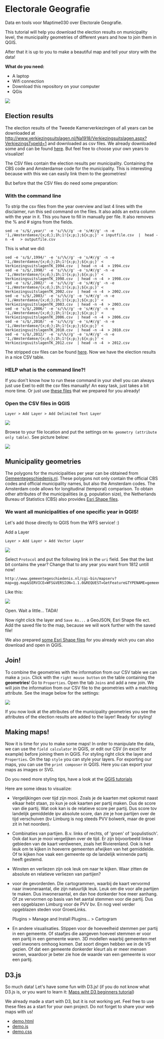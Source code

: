 # Electorale Geografie

Data en tools voor Maptime030 over Electorale Geografie.

This tutorial will help you download the election results on municipality level, the municipality geometries of different years and how to join them in QGIS.

After that it is up to you to make a beautiful map and tell your story with the data!

**What do you need:**

- A laptop
- Wifi connection
- Download this repository on your computer 
- QGis

![](images/opkomstpercentage.png)

## Election results

The election results of the Tweede Kamerverkiezingen of all years can be downloaded at http://www.verkiezingsuitslagen.nl/Na1918/Verkiezingsuitslagen.aspx?VerkiezingsTypeId=1 and downloaded as csv files. We already downloaded some and can be found [here](/csv_downloads). But feel free to choose your own years to visualize! 

The CSV files contain the election results per municipality. Containing the CBS code and Amsterdamse code for the municipality. This is interesting because with this we can easily link them to the geometries!

But before that the CSV files do need some preparation:

### With the command line
To strip the csv files from the year overview and last 4 lines with the disclaimer, run this sed command on the files. It also adds an extra column with the year in it. This you have to fill in manually per file.  It also removes the % and # signs from the fields. 

	sed -e 's/$/,year/' -e 's/\%//g' -e 's/#//g' -n -e '1,/Amsterdamse/{x;d;};1h;1!{x;p;};${x;p;}' < inputfile.csv  |  head -n -4   > outputfile.csv

This is what we did:

	sed -e 's/$/,1994/' -e 's/\%//g' -e 's/#//g' -n -e '1,/Amsterdamse/{x;d;};1h;1!{x;p;};${x;p;}' < VerkiezingsuitslagenTK_1994.csv  | head -n -4  > 1994.csv
	sed -e 's/$/,1998/' -e 's/\%//g' -e 's/#//g' -n -e '1,/Amsterdamse/{x;d;};1h;1!{x;p;};${x;p;}' < VerkiezingsuitslagenTK_1998.csv  | head -n -4  > 1998.csv
	sed -e 's/$/,2002/' -e 's/\%//g' -e 's/#//g' -n -e '1,/Amsterdamse/{x;d;};1h;1!{x;p;};${x;p;}' < VerkiezingsuitslagenTK_2002.csv  | head -n -4  > 2002.csv
	sed -e 's/$/,2003/' -e 's/\%//g' -e 's/#//g' -n -e '1,/Amsterdamse/{x;d;};1h;1!{x;p;};${x;p;}' < VerkiezingsuitslagenTK_2003.csv  | head -n -4  > 2003.csv
	sed -e 's/$/,2006/' -e 's/\%//g' -e 's/#//g' -n -e '1,/Amsterdamse/{x;d;};1h;1!{x;p;};${x;p;}' < VerkiezingsuitslagenTK_2006.csv  | head -n -4  > 2006.csv
	sed -e 's/$/,2010/' -e 's/\%//g' -e 's/#//g' -n -e '1,/Amsterdamse/{x;d;};1h;1!{x;p;};${x;p;}' < VerkiezingsuitslagenTK_2010.csv  | head -n -4  > 2010.csv
	sed -e 's/$/,2012/' -e 's/\%//g' -e 's/#//g' -n -e '1,/Amsterdamse/{x;d;};1h;1!{x;p;};${x;p;}' < VerkiezingsuitslagenTK_2012.csv  | head -n -4  > 2012.csv

The stripped csv files can be found [here](/csv_edited). Now we have the election results in a nice CSV table. 

### HELP what is the command line?!
If you don't know how to run these command in your shell you can always just use Exel to edit the csv files manually! An easy task, just takes a bit more time. Or just use [these files](/csv_edited) that we prepared for you already! 

### Open the CSV files in QGIS

	Layer > Add Layer > Add Delimited Text Layer

![](images/add_csv.png)

Browse to your file location and put the settings on `No geometry (attribute only table)`. See picture below:

![](images/open_csv.png)


## Municipality geometries

The polygons for the municipalities per year can be obtained from [Gemeentegeschiedenis.nl](http://www.gemeentegeschiedenis.nl). These polygons not only contain the official CBS codes and official municipality names, but also the Amsterdam codes. The Amsterdam code allows for longitudinal (temporal) comparison. To obtain other attributes of the municipalities (e.g. population size), the Netherlands Bureau of Statistics (CBS) also provides [Esri Shape files](https://www.cbs.nl/nl-nl/dossier/nederland-regionaal/geografische-data).

### We want all municipalities of one specific year in QGIS!

Let's add those directly to QGIS from the WFS service! :) 

Add a Layer
	
	Layer > Add Layer > Add Vector Layer

![](images/add_vector_layer.png)

Select `Protocol` and put the following link in the `uri` field. See that the last bit contains the year? Change that to any year you want from 1812 untill now! 

	http://www.gemeentegeschiedenis.nl/cgi-bin/mapserv?map=gg.map&SERVICE=WFS&VERSION=1.1.0&REQUEST=GetFeature&TYPENAME=gemeenteref&SRSNAME=EPSG:4326&OUTPUTFORMAT=geojson&jaar=1980

Like this:

![](images/geojson.png)

Open. Wait a little... TADA! 

Now right click the layer and `Save As...` a GeoJSON, Esri Shape file ect. Add the saved file to the map, because we will work further with the saved file! 

We also prepared [some Esri Shape files](/shapefiles) for you already wich you can also download and open in QGIS. 


## Join!

To combine the geometries with the information from our CSV table we can make a `join`. 
Click with the `right mouse button` on the table containing the **geometries**! Go to `Properties`.
Open the tab `Joins` and add a new join. We will join the information from our CSV file to the geometries with a matching attribute.
See the image below for the settings: 

![](images/join.png)

If you now look at the attributes of the municipality geometries you see the attributes of the election results are added to the layer!
Ready for styling!

## Making maps!
Now it is time for you to make some maps! In order to manipulate the data, we can use the `field calculator` in QGIS, or edit our CSV (in excel for example) before joining them in QGIS. For styling right click the layer and `Properties`. On the tap `style` you can style your layers.
For exporting our maps, you can use the `print composer` in QGIS. Here you can export your maps as images or SVG.  

Do you need more styling tips, have a look at the [QGIS tutorials](http://www.qgistutorials.com/en/docs/basic_vector_styling.html)

Here are some ideas to visualize:

* Vergelijkingen over tijd zijn mooi. Zoals je de kaarten met opkomst naast elkaar hebt staan, zo kun je ook kaarten per partij maken. Dus de score van die partij. Wat ook kan is de relatieve score per partij. Dus score tov landelijk gemiddelde ipv absolute score, dan zie je hoe partijen over de tijd verschuiven (bv Limburg is nog steeds PVV bolwerk, maar de groei zit in het noorden). 

* Combinaties van partijen. B.v. links of rechts, of 'groen' of 'populistisch'. Ook dat kun je mooi vergelijken over de tijd. Er zijn bijvoorbeeld linkse gebieden van de kaart verdwenen, zoals het Rivierenland. Ook is het leuk om te kijken in hoeverre gemeenten afwijken van het gemiddelde. Of te kijken hoe vaak een gemeente op de landelijk winnende partij heeft gestemd. 

* Winsten en verliezen zijn ook leuk om naar te kijken. Waar zitten de absolute en relatieve verliezen van partijen? 

* voor de gevorderden. Die cartogrammen, waarbij de kaart vervormd naar inwoneraantal, die zijn natuurlijk leuk. Leuk om die voor alle partijen te maken. Dus inwoneraantal, en dan hoe donkerder hoe meer aanhang. Of ze vervormen op basis van het aantal stemmen voor die partij. Dus een opgeblazen Limburg voor de PVV bv. En nog veel verder opgeblazen steden voor GroenLinks. 

	Plugins > Manage and Install Plugins...  > Cartogram

* En andere visualisaties. Stippen voor de hoeveelheid stemmen per partij in een gemeente. Of staafjes die aangeven hoeveel stemmen er voor een partij in een gemeente waren. 3D modellen waarbij gemeenten met veel inwoners omhoog komen. Dat soort dingen hebben we in de VS gezien. Of dat een gemeente donkerder kleurt als er meer mensen wonen, waardoor je beter zie hoe de waarde van een gemeente is voor een partij. 


## D3.js
So much data! Let's have some fun with D3.js! (if you do not know what D3.js is, or you want to learn it: [Maps wiht D3 beginners tutorial](https://github.com/Maptime030/Leaflet-D3-Workshop/tree/gh-pages/tutorial-d3-starter)) 


We already made a start with D3, but it is not working yet. Feel free to use these files as a start for your own project. Do not forget to share your web maps with us!

* [demo.html](demo.html)
* [demo.js](demo.js)
* [demo.css](demo.css)